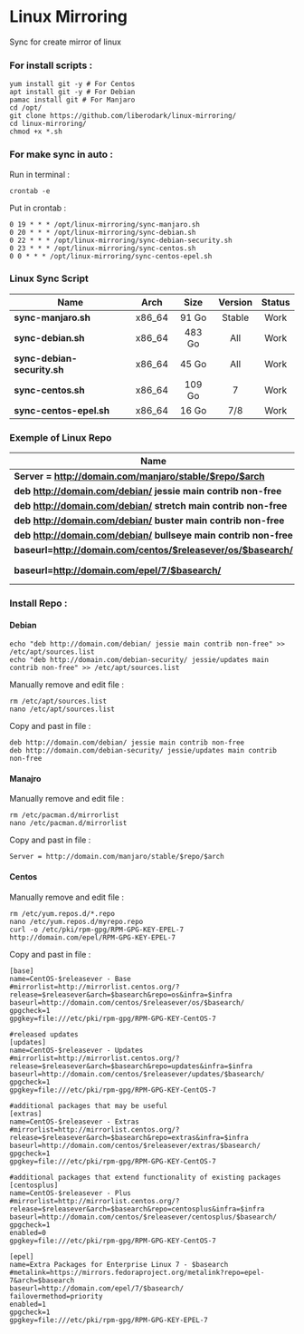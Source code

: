 # Linux Mirroring
Sync for create mirror of linux


### For install scripts :

```
yum install git -y # For Centos
apt install git -y # For Debian
pamac install git # For Manjaro
cd /opt/
git clone https://github.com/liberodark/linux-mirroring/
cd linux-mirroring/
chmod +x *.sh
```

### For make sync in auto :

Run in terminal :
```
crontab -e
```
Put in crontab :
```
0 19 * * * /opt/linux-mirroring/sync-manjaro.sh
0 20 * * * /opt/linux-mirroring/sync-debian.sh
0 22 * * * /opt/linux-mirroring/sync-debian-security.sh
0 23 * * * /opt/linux-mirroring/sync-centos.sh
0 0 * * * /opt/linux-mirroring/sync-centos-epel.sh
```

### Linux Sync Script

Name | Arch | Size | Version | Status
---------------- |:------:|:---------:|:--------------:|:-------------:
**sync-manjaro.sh** | x86_64 | 91 Go | Stable | Work
**sync-debian.sh** | x86_64 | 483 Go | All | Work
**sync-debian-security.sh** | x86_64 | 45 Go | All | Work
**sync-centos.sh** | x86_64| 109 Go | 7 | Work
**sync-centos-epel.sh** | x86_64| 16 Go | 7/8 | Work


### Exemple of Linux Repo

Name | Version | OS
---------------- |:------:|:---------:
**Server = http://domain.com/manjaro/stable/$repo/$arch** | 19.x | Manjaro
**deb http://domain.com/debian/ jessie main contrib non-free** | 8.x | Debian
**deb http://domain.com/debian/ stretch main contrib non-free** | 9.x | Debian
**deb http://domain.com/debian/ buster main contrib non-free** | 10.x | Debian
**deb http://domain.com/debian/ bullseye main contrib non-free** | 11.x | Debian
**baseurl=http://domain.com/centos/$releasever/os/$basearch/** | 7.x | Centos
**baseurl=http://domain.com/epel/7/$basearch/** | 7.x | Centos EPEL


### Install Repo :

#### Debian

```
echo "deb http://domain.com/debian/ jessie main contrib non-free" >> /etc/apt/sources.list
echo "deb http://domain.com/debian-security/ jessie/updates main contrib non-free" >> /etc/apt/sources.list
```
Manually remove and edit file :
```
rm /etc/apt/sources.list
nano /etc/apt/sources.list
```
Copy and past in file :
```
deb http://domain.com/debian/ jessie main contrib non-free
deb http://domain.com/debian-security/ jessie/updates main contrib non-free
```

#### Manajro 

Manually remove and edit file :
```
rm /etc/pacman.d/mirrorlist
nano /etc/pacman.d/mirrorlist
```
Copy and past in file :
```
Server = http://domain.com/manjaro/stable/$repo/$arch
```

#### Centos 

Manually remove and edit file :
```
rm /etc/yum.repos.d/*.repo
nano /etc/yum.repos.d/myrepo.repo
curl -o /etc/pki/rpm-gpg/RPM-GPG-KEY-EPEL-7 http://domain.com/epel/RPM-GPG-KEY-EPEL-7
```
Copy and past in file :
```
[base]
name=CentOS-$releasever - Base
#mirrorlist=http://mirrorlist.centos.org/?release=$releasever&arch=$basearch&repo=os&infra=$infra
baseurl=http://domain.com/centos/$releasever/os/$basearch/
gpgcheck=1
gpgkey=file:///etc/pki/rpm-gpg/RPM-GPG-KEY-CentOS-7

#released updates 
[updates]
name=CentOS-$releasever - Updates
#mirrorlist=http://mirrorlist.centos.org/?release=$releasever&arch=$basearch&repo=updates&infra=$infra
baseurl=http://domain.com/centos/$releasever/updates/$basearch/
gpgcheck=1
gpgkey=file:///etc/pki/rpm-gpg/RPM-GPG-KEY-CentOS-7

#additional packages that may be useful
[extras]
name=CentOS-$releasever - Extras
#mirrorlist=http://mirrorlist.centos.org/?release=$releasever&arch=$basearch&repo=extras&infra=$infra
baseurl=http://domain.com/centos/$releasever/extras/$basearch/
gpgcheck=1
gpgkey=file:///etc/pki/rpm-gpg/RPM-GPG-KEY-CentOS-7

#additional packages that extend functionality of existing packages
[centosplus]
name=CentOS-$releasever - Plus
#mirrorlist=http://mirrorlist.centos.org/?release=$releasever&arch=$basearch&repo=centosplus&infra=$infra
baseurl=http://domain.com/centos/$releasever/centosplus/$basearch/
gpgcheck=1
enabled=0
gpgkey=file:///etc/pki/rpm-gpg/RPM-GPG-KEY-CentOS-7

[epel]
name=Extra Packages for Enterprise Linux 7 - $basearch
#metalink=https://mirrors.fedoraproject.org/metalink?repo=epel-7&arch=$basearch
baseurl=http://domain.com/epel/7/$basearch/
failovermethod=priority
enabled=1
gpgcheck=1
gpgkey=file:///etc/pki/rpm-gpg/RPM-GPG-KEY-EPEL-7
```
